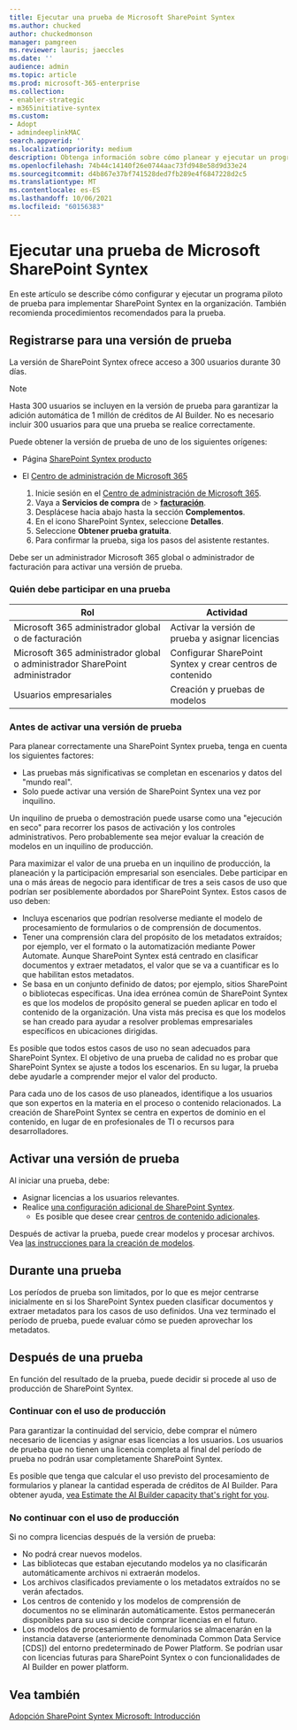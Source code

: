 ```yaml
---
title: Ejecutar una prueba de Microsoft SharePoint Syntex
ms.author: chucked
author: chuckedmonson
manager: pamgreen
ms.reviewer: lauris; jaeccles
ms.date: ''
audience: admin
ms.topic: article
ms.prod: microsoft-365-enterprise
ms.collection:
- enabler-strategic
- m365initiative-syntex
ms.custom:
- Adopt
- admindeeplinkMAC
search.appverid: ''
ms.localizationpriority: medium
description: Obtenga información sobre cómo planear y ejecutar un programa piloto de prueba para SharePoint Syntex en su organización.
ms.openlocfilehash: 74b44c14140f26e0744aac73fd948e58d9d33e24
ms.sourcegitcommit: d4b867e37bf741528ded7fb289e4f6847228d2c5
ms.translationtype: MT
ms.contentlocale: es-ES
ms.lasthandoff: 10/06/2021
ms.locfileid: "60156383"
---
```

# <a name="run-a-trial-of-microsoft-sharepoint-syntex"></a>Ejecutar una prueba de Microsoft SharePoint Syntex

En este artículo se describe cómo configurar y ejecutar un programa piloto de prueba para implementar SharePoint Syntex en la organización. También recomienda procedimientos recomendados para la prueba.

## <a name="sign-up-for-a-trial"></a>Registrarse para una versión de prueba

La versión de SharePoint Syntex ofrece acceso a 300 usuarios durante 30 días.

> [!NOTE]
> Hasta 300 usuarios se incluyen en la versión de prueba para garantizar la adición automática de 1 millón de créditos de AI Builder. No es necesario incluir 300 usuarios para que una prueba se realice correctamente.

Puede obtener la versión de prueba de uno de los siguientes orígenes:

- Página [SharePoint Syntex producto](https://www.microsoft.com/microsoft-365/enterprise/sharepoint-syntex?activetab=pivot:overviewtab)

- El [Centro de administración de Microsoft 365](https://admin.microsoft.com)
    1. Inicie sesión en el [Centro de administración de Microsoft 365](https://admin.microsoft.com).
    2. Vaya a **Servicios de compra** de  >  <a href="https://go.microsoft.com/fwlink/p/?linkid=868433" target="_blank">**facturación**</a>.
    3. Desplácese hacia abajo hasta la sección **Complementos**.
    4. En el icono SharePoint Syntex, seleccione **Detalles**.
    5. Seleccione **Obtener prueba gratuita**.
    6. Para confirmar la prueba, siga los pasos del asistente restantes.

Debe ser un administrador Microsoft 365 global o administrador de facturación para activar una versión de prueba.

### <a name="who-should-be-involved-in-a-trial"></a>Quién debe participar en una prueba

|Rol|Actividad|
|---|---|
|Microsoft 365 administrador global o de facturación|Activar la versión de prueba y asignar licencias|
|Microsoft 365 administrador global o administrador SharePoint administrador|Configurar SharePoint Syntex y crear centros de contenido|
|Usuarios empresariales|Creación y pruebas de modelos|

### <a name="before-you-activate-a-trial"></a>Antes de activar una versión de prueba

Para planear correctamente una SharePoint Syntex prueba, tenga en cuenta los siguientes factores:

- Las pruebas más significativas se completan en escenarios y datos del "mundo real".
- Solo puede activar una versión de SharePoint Syntex una vez por inquilino.

Un inquilino de prueba o demostración puede usarse como una "ejecución en seco" para recorrer los pasos de activación y los controles administrativos. Pero probablemente sea mejor evaluar la creación de modelos en un inquilino de producción.

Para maximizar el valor de una prueba en un inquilino de producción, la planeación y la participación empresarial son esenciales. Debe participar en una o más áreas de negocio para identificar de tres a seis casos de uso que podrían ser posiblemente abordados por SharePoint Syntex. Estos casos de uso deben:

- Incluya escenarios que podrían resolverse mediante el modelo de procesamiento de formularios o de comprensión de documentos.
- Tener una comprensión clara del propósito de los metadatos extraídos; por ejemplo, ver el formato o la automatización mediante Power Automate. Aunque SharePoint Syntex está centrado en clasificar documentos y extraer metadatos, el valor que se va a cuantificar es lo que habilitan estos metadatos.
- Se basa en un conjunto definido de datos; por ejemplo, sitios SharePoint o bibliotecas específicas. Una idea errónea común de SharePoint Syntex es que los modelos de propósito general se pueden aplicar en todo el contenido de la organización. Una vista más precisa es que los modelos se han creado para ayudar a resolver problemas empresariales específicos en ubicaciones dirigidas.

Es posible que todos estos casos de uso no sean adecuados para SharePoint Syntex. El objetivo de una prueba de calidad no es probar que SharePoint Syntex se ajuste a todos los escenarios. En su lugar, la prueba debe ayudarle a comprender mejor el valor del producto.

Para cada uno de los casos de uso planeados, identifique a los usuarios que son expertos en la materia en el proceso o contenido relacionados. La creación de SharePoint Syntex se centra en expertos de dominio en el contenido, en lugar de en profesionales de TI o recursos para desarrolladores.

## <a name="activate-a-trial"></a>Activar una versión de prueba

Al iniciar una prueba, debe:

- Asignar licencias a los usuarios relevantes.
- Realice [una configuración adicional de SharePoint Syntex](set-up-content-understanding.md).
  - Es posible que desee crear [centros de contenido adicionales](create-a-content-center.md).

Después de activar la prueba, puede crear modelos y procesar archivos. Vea [las instrucciones para la creación de modelos](create-a-content-center.md).

## <a name="during-a-trial"></a>Durante una prueba

Los períodos de prueba son limitados, por lo que es mejor centrarse inicialmente en si los SharePoint Syntex pueden clasificar documentos y extraer metadatos para los casos de uso definidos. Una vez terminado el período de prueba, puede evaluar cómo se pueden aprovechar los metadatos.

## <a name="after-a-trial"></a>Después de una prueba

En función del resultado de la prueba, puede decidir si procede al uso de producción de SharePoint Syntex.

### <a name="proceed-to-production-use"></a>Continuar con el uso de producción

Para garantizar la continuidad del servicio, debe comprar el número necesario de licencias y asignar esas licencias a los usuarios. Los usuarios de prueba que no tienen una licencia completa al final del período de prueba no podrán usar completamente SharePoint Syntex.

Es posible que tenga que calcular el uso previsto del procesamiento de formularios y planear la cantidad esperada de créditos de AI Builder. Para obtener ayuda, [vea Estimate the AI Builder capacity that's right for you](https://powerapps.microsoft.com/ai-builder-calculator/).

### <a name="dont-proceed-to-production-use"></a>No continuar con el uso de producción

Si no compra licencias después de la versión de prueba:

- No podrá crear nuevos modelos.
- Las bibliotecas que estaban ejecutando modelos ya no clasificarán automáticamente archivos ni extraerán modelos.
- Los archivos clasificados previamente o los metadatos extraídos no se verán afectados.
- Los centros de contenido y los modelos de comprensión de documentos no se eliminarán automáticamente. Estos permanecerán disponibles para su uso si decide comprar licencias en el futuro.
- Los modelos de procesamiento de formularios se almacenarán en la instancia dataverse (anteriormente denominada Common Data Service [CDS]) del entorno predeterminado de Power Platform. Se podrían usar con licencias futuras para SharePoint Syntex o con funcionalidades de AI Builder en power platform.

## <a name="see-also"></a>Vea también

[Adopción SharePoint Syntex Microsoft: Introducción](adoption-getstarted.md)
